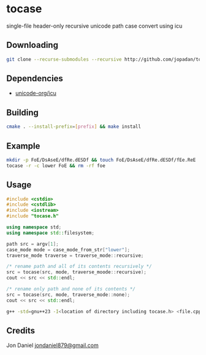 # tocase

single-file header-only recursive unicode path case convert using icu

## Downloading

```sh
git clone --recurse-submodules --recursive http://github.com/jopadan/tocase
```

## Dependencies

- [unicode-org/icu](http://github.com/unicode-org/icu)

## Building

```sh
cmake . --install-prefix=[prefix] && make install
```
## Example

```sh
mkdir -p FoE/DsAseE/dfRe.dESDf && touch FoE/DsAseE/dfRe.dESDf/fEe.ReE
tocase -r -c lower FoE && rm -rf foe
```

## Usage

```c++
#include <cstdio>
#include <cstdlib>
#include <iostream>
#include "tocase.h"

using namespace std;
using namespace std::filesystem;

path src = argv[1];
case_mode mode = case_mode_from_str["lower"];
traverse_mode traverse = traverse_mode::recursive;

/* rename path and all of its contents recursively */
src = tocase(src, mode, traverse_moode::recursive);
cout << src << std::endl;

/* rename only path and none of its contents */
src = tocase(src, mode, traverse_mode::none);
cout << src << std::endl;
```

```sh
g++ -std=gnu++23 -I<location of directory including tocase.h> <file.cpp> -licuuc
```

## Credits

Jon Daniel <jondaniel879@gmail.com>
